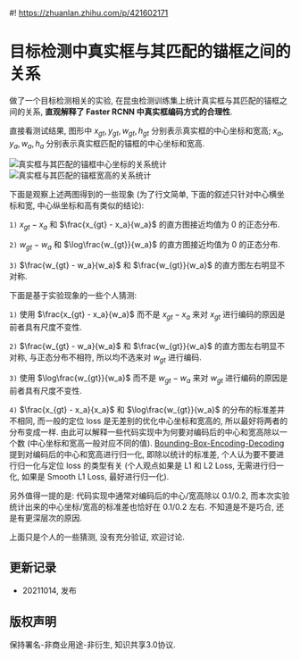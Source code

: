 #! https://zhuanlan.zhihu.com/p/421602171
# 目标检测中真实框与其匹配的锚框之间的关系

做了一个目标检测相关的实验, 在昆虫检测训练集上统计真实框与其匹配的锚框之间的关系, **直观解释了 Faster RCNN 中真实框编码方式的合理性**.

直接看测试结果, 图形中 $x_{gt}, y_{gt}, w_{gt}, h_{gt}$ 分别表示真实框的中心坐标和宽高; $x_{a}, y_{a}, w_{a}, h_{a}$ 分别表示真实框匹配的锚框的中心坐标和宽高. 

![真实框与其匹配的锚框中心坐标的关系统计](https://pic4.zhimg.com/80/v2-6b46327919bd5b4905b4bb77f2c0c8ca.png)
![真实框与其匹配的锚框宽高的关系统计](https://pic4.zhimg.com/80/v2-f38aebb90e8255939af0a8df6032b0aa.png)

下面是观察上述两图得到的一些现象 (为了行文简单, 下面的叙述只针对中心横坐标和宽, 中心纵坐标和高有类似的结论):

`1)` $x_{gt} - x_a$ 和 $\frac{x_{gt} - x_a}{w_a}$ 的直方图接近均值为 0 的正态分布.

`2)` $w_{gt} - w_a$ 和 $\log\frac{w_{gt}}{w_a}$ 的直方图接近均值为 0 的正态分布.

`3)` $\frac{w_{gt} - w_a}{w_a}$ 和 $\frac{w_{gt}}{w_a}$ 的直方图左右明显不对称.

下面是基于实验现象的一些个人猜测:

`1)` 使用 $\frac{x_{gt} - x_a}{w_a}$ 而不是 $x_{gt} - x_a$ 来对 $x_{gt}$ 进行编码的原因是前者具有尺度不变性.

`2)` $\frac{w_{gt} - w_a}{w_a}$ 和 $\frac{w_{gt}}{w_a}$ 的直方图左右明显不对称, 与正态分布不相符, 所以均不选来对 $w_{gt}$ 进行编码.

`3)` 使用 $\log\frac{w_{gt}}{w_a}$ 而不是 $w_{gt} - w_a$ 来对 $w_{gt}$ 进行编码的原因是前者具有尺度不变性.

`4)` $\frac{x_{gt} - x_a}{x_a}$ 和 $\log\frac{w_{gt}}{w_a}$ 的分布的标准差并不相同, 而一般的定位 loss 是无差别的优化中心坐标和宽高的, 所以最好将两者的分布变成一样. 由此可以解释一些代码实现中为何要对编码后的中心和宽高除以一个数 (中心坐标和宽高一般对应不同的值). [Bounding-Box-Encoding-Decoding](https://leimao.github.io/blog/Bounding-Box-Encoding-Decoding/) 提到对编码后的中心和宽高进行归一化, 即除以统计的标准差, 个人认为要不要进行归一化与定位 loss 的类型有关 (个人观点如果是 L1 和 L2 Loss, 无需进行归一化, 如果是 Smooth L1 Loss, 最好进行归一化).

另外值得一提的是: 代码实现中通常对编码后的中心/宽高除以 0.1/0.2, 而本次实验统计出来的中心坐标/宽高的标准差也恰好在 0.1/0.2 左右. 不知道是不是巧合, 还是有更深层次的原因.

上面只是个人的一些猜测, 没有充分验证, 欢迎讨论. 


## **更新记录**
- 20211014, 发布

## **版权声明**
保持署名-非商业用途-非衍生, 知识共享3.0协议.
